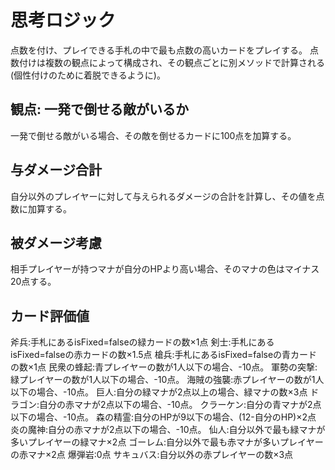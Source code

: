 # 思考ロジック

点数を付け、プレイできる手札の中で最も点数の高いカードをプレイする。
点数付けは複数の観点によって構成され、その観点ごとに別メソッドで計算される(個性付けのために着脱できるように)。

## 観点: 一発で倒せる敵がいるか

一発で倒せる敵がいる場合、その敵を倒せるカードに100点を加算する。

## 与ダメージ合計

自分以外のプレイヤーに対して与えられるダメージの合計を計算し、その値を点数に加算する。

## 被ダメージ考慮

相手プレイヤーが持つマナが自分のHPより高い場合、そのマナの色はマイナス20点する。

## カード評価値

斧兵:手札にあるisFixed=falseの緑カードの数×1点
剣士:手札にあるisFixed=falseの赤カードの数×1.5点
槍兵:手札にあるisFixed=falseの青カードの数×1点
民衆の蜂起:青プレイヤーの数が1人以下の場合、-10点。
軍勢の突撃:緑プレイヤーの数が1人以下の場合、-10点。
海賊の強襲:赤プレイヤーの数が1人以下の場合、-10点。
巨人:自分の緑マナが2点以上の場合、緑マナの数×3点
ドラゴン:自分の赤マナが2点以下の場合、-10点。
クラーケン:自分の青マナが2点以下の場合、-10点。
森の精霊:自分のHPが9以下の場合、(12-自分のHP)×2点
炎の魔神:自分の赤マナが2点以下の場合、-10点。
仙人:自分以外で最も緑マナが多いプレイヤーの緑マナ×2点
ゴーレム:自分以外で最も赤マナが多いプレイヤーの赤マナ×2点
爆弾岩:0点
サキュバス:自分以外の赤プレイヤーの数×3点
